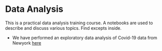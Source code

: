 # Data Analysis
This is a practical data analysis training course. A notebooks are used to describe and discuss various topics. Find excepts inside.
- We have performed an exploratory data analysis of Covid-19 data from Newyork [here](https://github.com/EvelynOnyi/DataAnalysis/blob/main/EDA_newyorkcovid.ipynb) 
